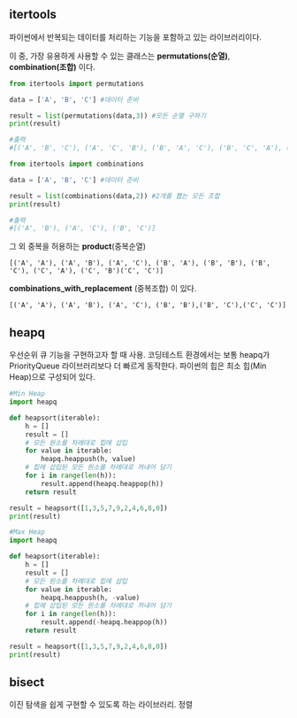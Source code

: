 ## itertools
파이썬에서 반복되는 데이터를 처리하는 기능을 포함하고 있는 라이브러리이다.

이 중, 가장 유용하게 사용할 수 있는 클래스는 **permutations(순열)**, **combination(조합)** 이다.

```python
from itertools import permutations

data = ['A', 'B', 'C'] #데이터 준비

result = list(permutations(data,3)) #모든 순열 구하기
print(result)

#출력 
#[('A', 'B', 'C'), ('A', 'C', 'B'), ('B', 'A', 'C'), ('B', 'C', 'A'), ('C', 'A', 'B'), ('C', 'B', 'A')]
```

```python
from itertools import combinations

data = ['A', 'B', 'C'] #데이터 준비

result = list(combinations(data,2)) #2개를 뽑는 모든 조합
print(result)

#출력
#[('A', 'B'), ('A', 'C'), ('B', 'C')]
```

그 외 중복을 허용하는 
**product**(중복순열)
```
[('A', 'A'), ('A', 'B'), ('A', 'C'), ('B', 'A'), ('B', 'B'), ('B', 'C'), ('C', 'A'), ('C', 'B')('C', 'C')]
```
**combinations_with_replacement** (중복조합) 이 있다.
```
[('A', 'A'), ('A', 'B'), ('A', 'C'), ('B', 'B'),('B', 'C'),('C', 'C')]
```
## heapq
우선순위 큐 기능을 구현하고자 할 때 사용.
코딩테스트 환경에서는 보통 heapq가 PriorityQueue 라이브러리보다 더 빠르게 동작한다.
파이썬의 힙은 최소 힙(Min Heap)으로 구성되어 있다.
```python
#Min Heap
import heapq

def heapsort(iterable):
    h = []
    result = []
    # 모든 원소를 차례대로 힙에 삽입
    for value in iterable:
        heapq.heappush(h, value)
    # 힙에 삽입된 모든 원소를 차례대로 꺼내어 담기
    for i in range(len(h)):
        result.append(heapq.heappop(h))
    return result

result = heapsort([1,3,5,7,9,2,4,6,8,0])
print(result)
```
```python
#Max Heap
import heapq

def heapsort(iterable):
    h = []
    result = []
    # 모든 원소를 차례대로 힙에 삽입
    for value in iterable:
        heapq.heappush(h, -value)
    # 힙에 삽입된 모든 원소를 차례대로 꺼내어 담기
    for i in range(len(h)):
        result.append(-heapq.heappop(h))
    return result

result = heapsort([1,3,5,7,9,2,4,6,8,0])
print(result)
```

## bisect
이진 탐색을 쉽게 구현할 수 있도록 하는 라이브러리.
정렬
<!--stackedit_data:
eyJoaXN0b3J5IjpbMTY1MzMyMDIzOCwtNjUxOTIwNDYsLTc2MT
EyMjg3NSwzNzUwMDMyNzFdfQ==
-->